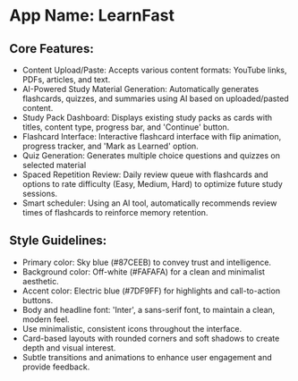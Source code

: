 # **App Name**: LearnFast

## Core Features:

- Content Upload/Paste: Accepts various content formats: YouTube links, PDFs, articles, and text.
- AI-Powered Study Material Generation: Automatically generates flashcards, quizzes, and summaries using AI based on uploaded/pasted content.
- Study Pack Dashboard: Displays existing study packs as cards with titles, content type, progress bar, and 'Continue' button.
- Flashcard Interface: Interactive flashcard interface with flip animation, progress tracker, and 'Mark as Learned' option.
- Quiz Generation: Generates multiple choice questions and quizzes on selected material
- Spaced Repetition Review: Daily review queue with flashcards and options to rate difficulty (Easy, Medium, Hard) to optimize future study sessions.
- Smart scheduler: Using an AI tool, automatically recommends review times of flashcards to reinforce memory retention.

## Style Guidelines:

- Primary color: Sky blue (#87CEEB) to convey trust and intelligence.
- Background color: Off-white (#FAFAFA) for a clean and minimalist aesthetic.
- Accent color: Electric blue (#7DF9FF) for highlights and call-to-action buttons.
- Body and headline font: 'Inter', a sans-serif font, to maintain a clean, modern feel.
- Use minimalistic, consistent icons throughout the interface.
- Card-based layouts with rounded corners and soft shadows to create depth and visual interest.
- Subtle transitions and animations to enhance user engagement and provide feedback.